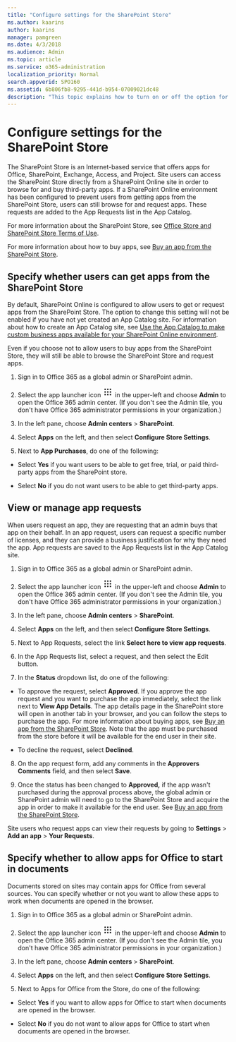 ```yaml
---
title: "Configure settings for the SharePoint Store"
ms.author: kaarins
author: kaarins
manager: pamgreen
ms.date: 4/3/2018
ms.audience: Admin
ms.topic: article
ms.service: o365-administration
localization_priority: Normal
search.appverid: SPO160
ms.assetid: 6b806fb8-9295-441d-b954-07009021dc48
description: "This topic explains how to turn on or off the option for SharePoint Online users to buy or get apps from the SharePoint Store. It also explains how the SharePoint Online admin can manage app requests from users."
---
```


# Configure settings for the SharePoint Store

The SharePoint Store is an Internet-based service that offers apps for Office, SharePoint, Exchange, Access, and Project. Site users can access the SharePoint Store directly from a SharePoint Online site in order to browse for and buy third-party apps. If a SharePoint Online environment has been configured to prevent users from getting apps from the SharePoint Store, users can still browse for and request apps. These requests are added to the App Requests list in the App Catalog.
  
For more information about the SharePoint Store, see [Office Store and SharePoint Store Terms of Use](https://support.office.com/article/64c7f343-16b5-40bb-b39f-66c9d1c4d405).
  
For more information about how to buy apps, see [Buy an app from the SharePoint Store](https://support.office.com/article/dd98e50e-d3db-4ecb-9bb7-82b189822d43).
  
## Specify whether users can get apps from the SharePoint Store
<a name="__top"> </a>

By default, SharePoint Online is configured to allow users to get or request apps from the SharePoint Store. The option to change this setting will not be enabled if you have not yet created an App Catalog site. For information about how to create an App Catalog site, see [Use the App Catalog to make custom business apps available for your SharePoint Online environment](use-app-catalog.md).
  
Even if you choose not to allow users to buy apps from the SharePoint Store, they will still be able to browse the SharePoint Store and request apps.
  
1. Sign in to Office 365 as a global admin or SharePoint admin.
    
2. Select the app launcher icon ![The app launcher icon in Office 365](media/e5aee650-c566-4100-aaad-4cc2355d909f.png) in the upper-left and choose **Admin** to open the Office 365 admin center. (If you don't see the Admin tile, you don't have Office 365 administrator permissions in your organization.) 
    
3. In the left pane, choose **Admin centers** \> **SharePoint**.
    
4. Select **Apps** on the left, and then select **Configure Store Settings**.
    
5. Next to **App Purchases**, do one of the following:
    
  - Select **Yes** if you want users to be able to get free, trial, or paid third-party apps from the SharePoint store. 
    
  - Select **No** if you do not want users to be able to get third-party apps. 
    
## View or manage app requests
<a name="__top"> </a>

When users request an app, they are requesting that an admin buys that app on their behalf. In an app request, users can request a specific number of licenses, and they can provide a business justification for why they need the app. App requests are saved to the App Requests list in the App Catalog site.
  
1. Sign in to Office 365 as a global admin or SharePoint admin.
    
2. Select the app launcher icon ![The app launcher icon in Office 365](media/e5aee650-c566-4100-aaad-4cc2355d909f.png) in the upper-left and choose **Admin** to open the Office 365 admin center. (If you don't see the Admin tile, you don't have Office 365 administrator permissions in your organization.) 
    
3. In the left pane, choose **Admin centers** \> **SharePoint**.
    
4. Select **Apps** on the left, and then select **Configure Store Settings**.
    
5. Next to App Requests, select the link **Select here to view app requests**.
    
6. In the App Requests list, select a request, and then select the Edit button.
    
7. In the **Status** dropdown list, do one of the following: 
    
  - To approve the request, select **Approved**. If you approve the app request and you want to purchase the app immediately, select the link next to **View App Details**. The app details page in the SharePoint store will open in another tab in your browser, and you can follow the steps to purchase the app. For more information about buying apps, see [Buy an app from the SharePoint Store](https://support.office.com/article/dd98e50e-d3db-4ecb-9bb7-82b189822d43). Note that the app must be purchased from the store before it will be available for the end user in their site.
    
  - To decline the request, select **Declined**.
    
8. On the app request form, add any comments in the **Approvers Comments** field, and then select **Save**.
    
9. Once the status has been changed to **Approved,** if the app wasn't purchased during the approval process above, the global admin or SharePoint admin will need to go to the SharePoint Store and acquire the app in order to make it available for the end user. See [Buy an app from the SharePoint Store](https://support.office.com/article/dd98e50e-d3db-4ecb-9bb7-82b189822d43).
    
Site users who request apps can view their requests by going to **Settings** \> **Add an app** \> **Your Requests**.
  
## Specify whether to allow apps for Office to start in documents
<a name="__top"> </a>

Documents stored on sites may contain apps for Office from several sources. You can specify whether or not you want to allow these apps to work when documents are opened in the browser.
  
1. Sign in to Office 365 as a global admin or SharePoint admin.
    
2. Select the app launcher icon ![The app launcher icon in Office 365](media/e5aee650-c566-4100-aaad-4cc2355d909f.png) in the upper-left and choose **Admin** to open the Office 365 admin center. (If you don't see the Admin tile, you don't have Office 365 administrator permissions in your organization.) 
    
3. In the left pane, choose **Admin centers** \> **SharePoint**.
    
4. Select **Apps** on the left, and then select **Configure Store Settings**.
    
5. Next to Apps for Office from the Store, do one of the following:
    
  - Select **Yes** if you want to allow apps for Office to start when documents are opened in the browser. 
    
  - Select **No** if you do not want to allow apps for Office to start when documents are opened in the browser. 
    

